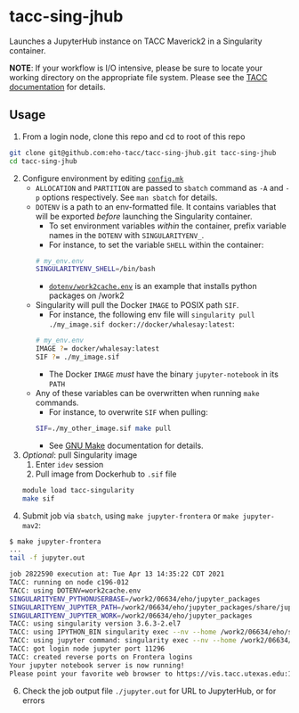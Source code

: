 # tacc-sing-jhub

Launches a JupyterHub instance on TACC Maverick2 in a Singularity container.

**NOTE**: If your workflow is I/O intensive, please be sure to locate your working directory on the appropriate file system. Please see the [TACC documentation](https://portal.tacc.utexas.edu/tutorials/managingio) for details.

## Usage

1. From a login node, clone this repo and cd to root of this repo
```bash
git clone git@github.com:eho-tacc/tacc-sing-jhub.git tacc-sing-jhub
cd tacc-sing-jhub
```
2. Configure environment by editing [`config.mk`](./config.mk)
    - `ALLOCATION` and `PARTITION` are passed to `sbatch` command as `-A` and `-p` options respectively. See `man sbatch` for details.
    - `DOTENV` is a path to an env-formatted file. It contains variables that will be exported _before_ launching the Singularity container.
        - To set environment variables _within_ the container, prefix variable names in the `DOTENV` with `SINGULARITYENV_`.
        - For instance, to set the variable `SHELL` within the container:
        ```bash
        # my_env.env
        SINGULARITYENV_SHELL=/bin/bash
        ```
        - [`dotenv/work2cache.env`](dotenv/work2cache.env) is an example that installs python packages on /work2
    - Singularity will pull the Docker `IMAGE` to POSIX path `SIF`.
        - For instance, the following env file will `singularity pull ./my_image.sif docker://docker/whalesay:latest`:
        ```bash
        # my_env.env
        IMAGE ?= docker/whalesay:latest 
        SIF ?= ./my_image.sif 
        ```
        - The Docker `IMAGE` _must_ have the binary `jupyter-notebook` in its `PATH`
    - Any of these variables can be overwritten when running `make` commands. 
        - For instance, to overwrite `SIF` when pulling:
        ```bash
        SIF=./my_other_image.sif make pull
        ```
        - See [GNU Make](https://www.gnu.org/software/make/) documentation for details.
3. _Optional_: pull Singularity image
    1. Enter `idev` session
    2. Pull image from Dockerhub to `.sif` file
    ```bash
    module load tacc-singularity
    make sif
    ```
5. Submit job via `sbatch`, using `make jupyter-frontera` or `make jupyter-mav2`:
```bash
$ make jupyter-frontera
...
tail -f jupyter.out

job 2822590 execution at: Tue Apr 13 14:35:22 CDT 2021
TACC: running on node c196-012
TACC: using DOTENV=work2cache.env
SINGULARITYENV_PYTHONUSERBASE=/work2/06634/eho/jupyter_packages
SINGULARITYENV_JUPYTER_PATH=/work2/06634/eho/jupyter_packages/share/jupyter:
SINGULARITYENV_JUPYTER_WORK=/work2/06634/eho/jupyter_packages
TACC: using singularity version 3.6.3-2.el7
TACC: using IPYTHON_BIN singularity exec --nv --home /work2/06634/eho/support/tacc-sing-jhub --bind /work2 ./tacc-ml.sif jupyter-notebook
TACC: using jupyter command: singularity exec --nv --home /work2/06634/eho/support/tacc-sing-jhub --bind /work2 ./tacc-ml.sif jupyter-notebook --config=/home1/00832/envision/tacc-tvp/server/scripts/frontera/jupyter.tvp.config.py
TACC: got login node jupyter port 11296
TACC: created reverse ports on Frontera logins
Your jupyter notebook server is now running!
Please point your favorite web browser to https://vis.tacc.utexas.edu:11296/?token=53ba17ctokengoeshere3b5ef243aa
```
6. Check the job output file `./jupyter.out` for URL to JupyterHub, or for errors